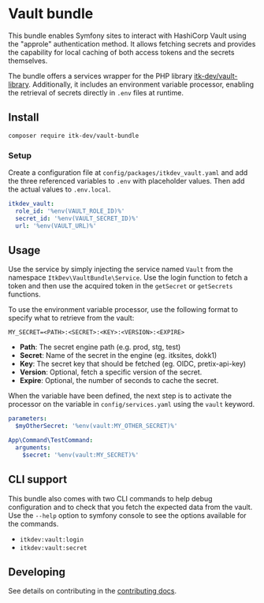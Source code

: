 # Vault bundle

This bundle enables Symfony sites to interact with HashiCorp Vault using the
"approle" authentication method. It allows fetching secrets and provides the
capability for local caching of both access tokens and the secrets themselves.

The bundle offers a services wrapper for the PHP
library [itk-dev/vault-library](https://github.com/itk-dev/vault-library).
Additionally, it includes an environment variable processor, enabling the
retrieval of secrets directly in `.env` files at runtime.

## Install

```shell
composer require itk-dev/vault-bundle
```

### Setup

Create a configuration file at `config/packages/itkdev_vault.yaml` and add the
three referenced variables to `.env` with placeholder values. Then add the
actual values to `.env.local`.

```yaml
itkdev_vault:
  role_id: '%env(VAULT_ROLE_ID)%'
  secret_id: '%env(VAULT_SECRET_ID)%'
  url: '%env(VAULT_URL)%'
```

## Usage

Use the service by simply injecting the service named `Vault` from the
namespace `ItkDev\VaultBundle\Service`. Use the login function to fetch a token
and then use the acquired token in the `getSecret` or `getSecrets` functions.

To use the environment variable processor, use the following format to specify
what to retrieve from the vault:

```dotenv
MY_SECRET=<PATH>:<SECRET>:<KEY>:<VERSION>:<EXPIRE>
```

* __Path__: The secret engine path (e.g. prod, stg, test)
* __Secret__: Name of the secret in the engine (eg. itksites, dokk1)
* __Key__:  The secret key that should be fetched (eg. OIDC, pretix-api-key)
* __Version__: Optional, fetch a specific version of the secret.
* __Expire__: Optional, the number of seconds to cache the secret.

When the variable have been defined, the next step is to activate the processor
on the variable in `config/services.yaml` using the `vault` keyword.

```yaml
parameters:
  $myOtherSecret: '%env(vault:MY_OTHER_SECRET)%'

App\Command\TestCommand:
  arguments:
    $secret: '%env(vault:MY_SECRET)%'
```

## CLI support

This bundle also comes with two CLI commands to help debug configuration and to
check that you fetch the expected data from the vault. Use the `--help` option
to symfony console to see the options available for the commands.

* `itkdev:vault:login`
* `itkdev:vault:secret`

## Developing

See details on contributing in the [contributing docs](/docs/CONTRIBUTING.md).
